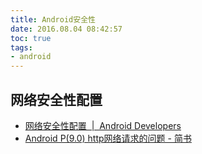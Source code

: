 ```yaml
---
title: Android安全性
date: 2016.08.04 08:42:57
toc: true
tags:
- android
---
```


## 网络安全性配置
- [网络安全性配置  |  Android Developers](https://developer.android.com/training/articles/security-config)
- [Android P(9.0) http网络请求的问题 - 简书](https://www.jianshu.com/p/57047a84e559)